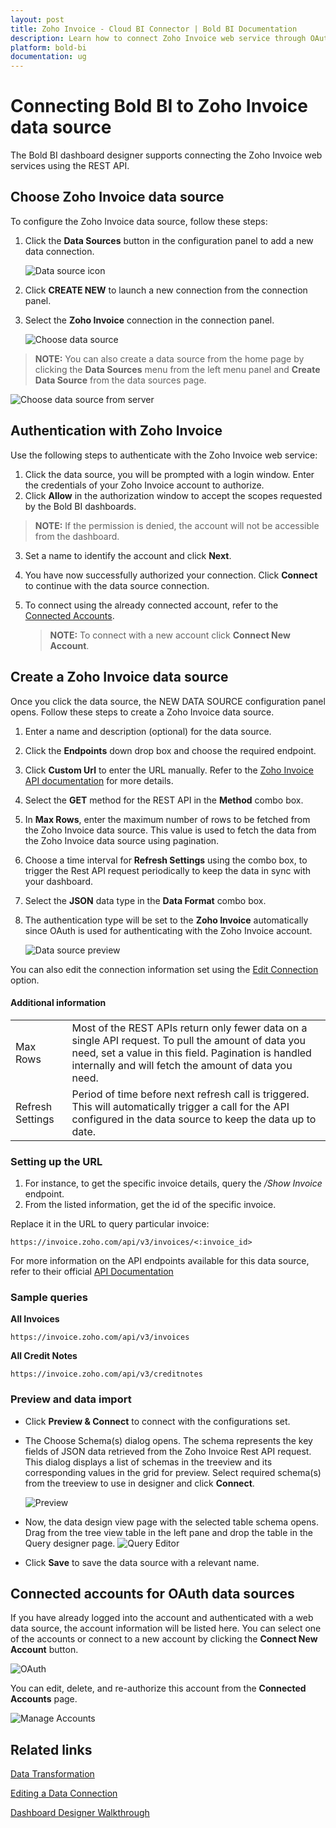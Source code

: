 ```yaml
---
layout: post
title: Zoho Invoice - Cloud BI Connector | Bold BI Documentation
description: Learn how to connect Zoho Invoice web service through OAuth-based authentication with cloud-hosted Bold BI and create data source.
platform: bold-bi
documentation: ug
---
```


# Connecting Bold BI to Zoho Invoice data source
The Bold BI dashboard designer supports connecting the Zoho Invoice web services using the REST API. 

## Choose Zoho Invoice data source
To configure the Zoho Invoice data source, follow these steps:
1. Click the **Data Sources** button in the configuration panel to add a new data connection.

   ![Data source icon](/static/assets/working-with-datasource/data-connectors/images/common/DataSourcesIcon.png)

2. Click **CREATE NEW** to launch a new connection from the connection panel.
3. Select the **Zoho Invoice** connection in the connection panel.

   ![Choose data source](/static/assets/working-with-datasource/data-connectors/images/Zohoinvoice/ChooseDS.png)

> **NOTE:**  You can also create a data source from the home page by clicking the **Data Sources** menu from the left menu panel and **Create Data Source** from the data sources page.

   ![Choose data source from server](/static/assets/working-with-datasource/data-connectors/images/Zohoinvoice/ChooseDS_Server.png)
   
## Authentication with Zoho Invoice
Use the following steps to authenticate with the Zoho Invoice web service:

1. Click the data source, you will be prompted with a login window. Enter the credentials of your Zoho Invoice account to authorize.
2. Click **Allow** in the authorization window to accept the scopes requested by the Bold BI dashboards. 
> **NOTE:**  If the permission is denied, the account will not be accessible from the dashboard.
3. Set a name to identify the account and click **Next**. 
4. You have now successfully authorized your connection. Click **Connect** to continue with the data source connection.
5. To connect using the already connected account, refer to the [Connected Accounts](/working-with-data-source/data-connectors/zoho-invoice/#connected-accounts-for-oauth-data-sources).

     > **NOTE:**  To connect with a new account click **Connect New Account**.

## Create a Zoho Invoice data source
Once you click the data source, the NEW DATA SOURCE configuration panel opens. Follow these steps to create a Zoho Invoice data source.
1. Enter a name and description (optional) for the data source.
2. Click the **Endpoints** down drop box and choose the required endpoint.
3. Click **Custom Url** to enter the URL manually. Refer to the [Zoho Invoice API documentation](https://www.zoho.com/invoice/api/v3/#introduction) for more details.
4. Select the **GET** method for the REST API in the **Method** combo box.
5. In **Max Rows**, enter the maximum number of rows to be fetched from the Zoho Invoice data source. This value is used to fetch the data from the Zoho Invoice data source using pagination.
6. Choose a time interval for **Refresh Settings** using the combo box, to trigger the Rest API request periodically to keep the data in sync with your dashboard.  
7. Select the **JSON** data type in the **Data Format** combo box.
8. The authentication type will be set to the **Zoho Invoice** automatically since OAuth is used for authenticating with the Zoho Invoice account.

    ![Data source preview](/static/assets/working-with-datasource/data-connectors/images/Zohoinvoice/DataSourcesView.png)

You can also edit the connection information set using the [Edit Connection](/working-with-data-source/editing-a-data-connection/) option.


#### Additional information
<table width="600">
<tr>
<td>
Max Rows
</td>
<td>
Most of the REST APIs return only fewer data on a single API request. To pull the amount of data you need, set a value in this field.  
Pagination is handled internally and will fetch the amount of data you need.
</td>
</tr>
<tr>
<td>
Refresh Settings
</td>
<td>
Period of time before next refresh call is triggered. This will automatically trigger a call for the API configured in the data source to keep the data up to date.
</td>
</tr>
</table>

### Setting up the URL

1. For instance, to get the specific invoice details, query the <i>/Show Invoice</i> endpoint.
2. From the listed information, get the id of the specific invoice.

Replace it in the URL to query particular invoice:

`https://invoice.zoho.com/api/v3/invoices/<:invoice_id>`

For more information on the API endpoints available for this data source, refer to their official [API Documentation](https://www.zoho.com/invoice/api/v3/#introduction)

### Sample queries

**All Invoices**

`https://invoice.zoho.com/api/v3/invoices`

**All Credit Notes**

`https://invoice.zoho.com/api/v3/creditnotes`


### Preview and data import
* Click **Preview & Connect** to connect with the configurations set.
* The Choose Schema(s) dialog opens. The schema represents the key fields of JSON data retrieved from the Zoho Invoice Rest API request. This dialog displays a list of schemas in the treeview and its corresponding values in the grid for preview. Select required schema(s) from the treeview to use in designer and click **Connect**.

   ![Preview](/static/assets/working-with-datasource/data-connectors/images/common/Preview.png)

* Now, the data design view page with the selected table schema opens. Drag from the tree view table in the left pane and drop the table in the Query designer page.
   ![Query Editor](/static/assets/working-with-datasource/data-connectors/images/common/QueryEditor.png)

* Click **Save** to save the data source with a relevant name.

## Connected accounts for OAuth data sources
If you have already logged into the account and authenticated with a web data source, the account information will be listed here. You can select one of the accounts or connect to a new account by clicking the **Connect New Account** button.

   ![OAuth](/static/assets/working-with-datasource/data-connectors/images/Zohoinvoice/OAuthDS.png)

You can edit, delete, and re-authorize this account from the **Connected Accounts** page.

   ![Manage Accounts](/static/assets/working-with-datasource/data-connectors/images/Zohoinvoice/ManageDS.png)

## Related links
[Data Transformation](/working-with-data-source/transforming-data/joining-table/)

[Editing a Data Connection](/working-with-data-source/editing-a-data-connection/)   

[Dashboard Designer Walkthrough](/getting-started/creating-dashboard/)